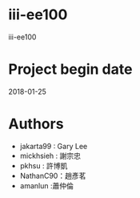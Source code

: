 ﻿# iii-ee100
iii-ee100

# Project begin date
2018-01-25

# Authors
* jakarta99 : Gary Lee
* mickhsieh : 謝宗忠
* pkhsu : 許博凱
* NathanC90：趙彥茗
* amanlun :蕭仲倫
